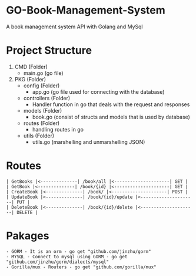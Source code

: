 # GO-Book-Management-System
A book management system API with Golang and MySql


# Project Structure

1. CMD (Folder)
    - main.go (go file)
2. PKG (Folder)
    - config (Folder)
        - app.go (go file used for connecting with the database)
    - controllers (Folder)
        - Handler function in go that deals with the request and responses
    - models (Folder)
        - book.go (consist of structs and models that is used by database)
    - routes (Folder)
        - handling routes in go
    - utils (Folder)
        - utils.go (marshelling and unmarshelling JSON)


# Routes

    | GetBooks |<--------------| /book/all |<---------------------| GET |
    | GetBook |<--------------| /book/{id} |<---------------------| GET |
    | CreateBook |<--------------| /book/ |<---------------------| POST |
    | UpdateBook |<--------------| /book/{id}/update |<---------------------| PUT |
    | DeleteBook |<--------------| /book/{id}/delete |<---------------------| DELETE |

# Pakages
    - GORM - It is an orm - go get "github.com/jinzhu/gorm"
    - MYSQL - Connect to mysql using GORM - go get "github.com/jinzhu/gorm/dialects/mysql"
    - Gorilla/mux - Routers - go get "github.com/gorilla/mux"